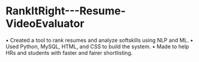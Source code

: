 # RankItRight---Resume-VideoEvaluator
 • Created a tool to rank resumes and analyze softskills using NLP and ML.            • Used Python, MySQL, HTML, and CSS to build the system.                   • Made to help HRs and students with faster and fairer shortlisting.
